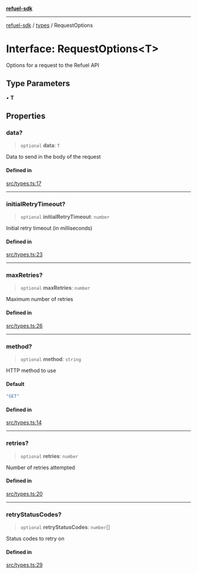 [**refuel-sdk**](../../README.md)

***

[refuel-sdk](../../modules.md) / [types](../README.md) / RequestOptions

# Interface: RequestOptions\<T\>

Options for a request to the Refuel API

## Type Parameters

• **T**

## Properties

### data?

> `optional` **data**: `T`

Data to send in the body of the request

#### Defined in

[src/types.ts:17](https://github.com/refuel-ai/refuel-sdk/blob/16874f20b5fcb3c7bb7b9b1c20e6a2b25e10328d/src/types.ts#L17)

***

### initialRetryTimeout?

> `optional` **initialRetryTimeout**: `number`

Initial retry timeout (in milliseconds)

#### Defined in

[src/types.ts:23](https://github.com/refuel-ai/refuel-sdk/blob/16874f20b5fcb3c7bb7b9b1c20e6a2b25e10328d/src/types.ts#L23)

***

### maxRetries?

> `optional` **maxRetries**: `number`

Maximum number of retries

#### Defined in

[src/types.ts:26](https://github.com/refuel-ai/refuel-sdk/blob/16874f20b5fcb3c7bb7b9b1c20e6a2b25e10328d/src/types.ts#L26)

***

### method?

> `optional` **method**: `string`

HTTP method to use

#### Default

```ts
"GET"
```

#### Defined in

[src/types.ts:14](https://github.com/refuel-ai/refuel-sdk/blob/16874f20b5fcb3c7bb7b9b1c20e6a2b25e10328d/src/types.ts#L14)

***

### retries?

> `optional` **retries**: `number`

Number of retries attempted

#### Defined in

[src/types.ts:20](https://github.com/refuel-ai/refuel-sdk/blob/16874f20b5fcb3c7bb7b9b1c20e6a2b25e10328d/src/types.ts#L20)

***

### retryStatusCodes?

> `optional` **retryStatusCodes**: `number`[]

Status codes to retry on

#### Defined in

[src/types.ts:29](https://github.com/refuel-ai/refuel-sdk/blob/16874f20b5fcb3c7bb7b9b1c20e6a2b25e10328d/src/types.ts#L29)
